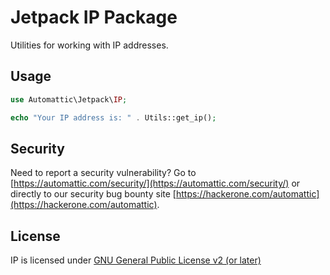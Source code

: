 # Jetpack IP Package

Utilities for working with IP addresses.

## Usage

```php
use Automattic\Jetpack\IP;

echo "Your IP address is: " . Utils::get_ip();
```

## Security

Need to report a security vulnerability? Go to [https://automattic.com/security/](https://automattic.com/security/) or directly to our security bug bounty site [https://hackerone.com/automattic](https://hackerone.com/automattic).

## License

IP is licensed under [GNU General Public License v2 (or later)](./LICENSE.txt)

